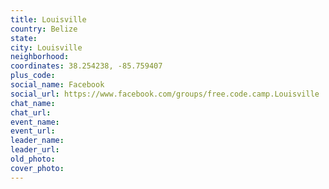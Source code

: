 ```yaml
---
title: Louisville
country: Belize
state: 
city: Louisville
neighborhood: 
coordinates: 38.254238, -85.759407
plus_code:
social_name: Facebook
social_url: https://www.facebook.com/groups/free.code.camp.Louisville
chat_name:
chat_url:
event_name:
event_url:
leader_name:
leader_url:
old_photo: 
cover_photo:
---
```

